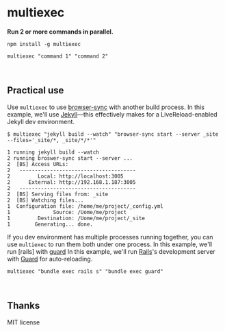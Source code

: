 # multiexec

**Run 2 or more commands in parallel.**

```
npm install -g multiexec
```

```
multiexec "command 1" "command 2"
```

<br>

## Practical use

Use `multiexec` to use [browser-sync](http://browsersync.io/) with another build process. In this example, we'll use [Jekyll](http://jekyllrb.com/)—this effectively makes for a LiveReload-enabled Jekyll dev environment.

```
$ multiexec "jekyll build --watch" "browser-sync start --server _site --files='_site/*, _site/*/*'"

1 running jekyll build --watch
2 running broswer-sync start --server ...
2  [BS] Access URLs:
2   --------------------------------------
2         Local: http://localhost:3005
2      External: http://192.168.1.187:3005
2   --------------------------------------
2  [BS] Serving files from: _site
2  [BS] Watching files...
1  Configuration file: /home/me/project/_config.yml
1              Source: /Uome/me/project
1         Destination: /Uome/me/project/_site
1        Generating... done.
```

If you dev environment has multiple processes running together, you can use `multiexec` to run them both under one process. In this example, we'll run [rails] with [guard](rubygems.org/gems/guard) In this example, we'll run [Rails](http://rubyonrails.org/)'s development server with [Guard](rubygems.org/gems/guard) for auto-reloading.

```
multiexec "bundle exec rails s" "bundle exec guard"
```

<br>

## Thanks

MIT license
